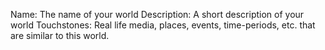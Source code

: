 Name: The name of your world
Description: A short description of your world
Touchstones: Real life media, places, events, time-periods, etc. that are similar to this world.